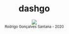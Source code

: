<div align="center">
  <h1>dashgo</h1>
</div>


<div align="center" >
  <img src="godashdemo.gif">
</div>




<div align="center">
  <small>Rodrigo Gonçalves Santana - 2020</small>
</div>
